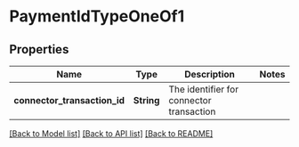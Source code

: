# PaymentIdTypeOneOf1

## Properties

Name | Type | Description | Notes
------------ | ------------- | ------------- | -------------
**connector_transaction_id** | **String** | The identifier for connector transaction | 

[[Back to Model list]](../README.md#documentation-for-models) [[Back to API list]](../README.md#documentation-for-api-endpoints) [[Back to README]](../README.md)


